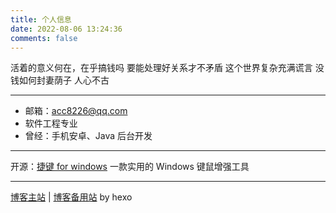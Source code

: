```yaml
---
title: 个人信息
date: 2022-08-06 13:24:36
comments: false
---
```


活着的意义何在，在乎搞钱吗
要能处理好关系才不矛盾
这个世界复杂充满谎言
没钱如何封妻荫子
人心不古

- - -

* 邮箱：[acc8226@qq.com](mailto:acc8226@qq.com)
* 软件工程专业
* 曾经：手机安卓、Java 后台开发

- - -

开源：[捷键 for windows](http://acc8226.test.upcdn.net) 一款实用的 Windows 键鼠增强工具

- - -

[博客主站](https://feipig.fun/) | [博客备用站](https://acc8226.onrender.com/) by hexo
